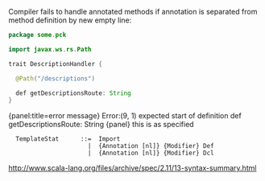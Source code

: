 Compiler fails to handle annotated methods if annotation is separated from method definition by new empty line:

```java
package some.pck

import javax.ws.rs.Path

trait DescriptionHandler {

  @Path("/descriptions")

  def getDescriptionsRoute: String
}
```

{panel:title=error message}
Error:(9, 1) expected start of definition
  def getDescriptionsRoute: String
{panel}
this is as specified

```
  TemplateStat      ::=  Import
                      |  {Annotation [nl]} {Modifier} Def
                      |  {Annotation [nl]} {Modifier} Dcl
```

http://www.scala-lang.org/files/archive/spec/2.11/13-syntax-summary.html
